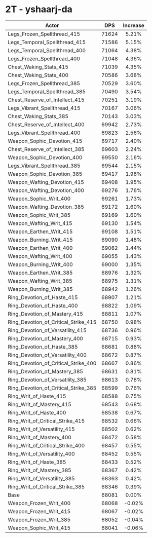 # 2T - yshaarj-da
| Actor | DPS | Increase |
|---|:---:|:---:|
|Legs_Frozen_Spellthread_415|71624|5.21%|
|Legs_Temporal_Spellthread_415|71586|5.15%|
|Legs_Temporal_Spellthread_400|71064|4.38%|
|Legs_Frozen_Spellthread_400|71048|4.36%|
|Chest_Waking_Stats_415|71039|4.35%|
|Chest_Waking_Stats_400|70586|3.68%|
|Legs_Frozen_Spellthread_385|70529|3.60%|
|Legs_Temporal_Spellthread_385|70490|3.54%|
|Chest_Reserve_of_Intellect_415|70251|3.19%|
|Legs_Vibrant_Spellthread_415|70167|3.06%|
|Chest_Waking_Stats_385|70143|3.03%|
|Chest_Reserve_of_Intellect_400|69942|2.73%|
|Legs_Vibrant_Spellthread_400|69823|2.56%|
|Weapon_Sophic_Devotion_415|69717|2.40%|
|Chest_Reserve_of_Intellect_385|69603|2.24%|
|Weapon_Sophic_Devotion_400|69550|2.16%|
|Legs_Vibrant_Spellthread_385|69544|2.15%|
|Weapon_Sophic_Devotion_385|69417|1.96%|
|Weapon_Wafting_Devotion_415|69408|1.95%|
|Weapon_Wafting_Devotion_400|69276|1.76%|
|Weapon_Sophic_Writ_400|69261|1.73%|
|Weapon_Wafting_Devotion_385|69172|1.60%|
|Weapon_Sophic_Writ_385|69169|1.60%|
|Weapon_Wafting_Writ_415|69130|1.54%|
|Weapon_Earthen_Writ_415|69108|1.51%|
|Weapon_Burning_Writ_415|69090|1.48%|
|Weapon_Earthen_Writ_400|69062|1.44%|
|Weapon_Wafting_Writ_400|69055|1.43%|
|Weapon_Burning_Writ_400|69000|1.35%|
|Weapon_Earthen_Writ_385|68976|1.32%|
|Weapon_Wafting_Writ_385|68975|1.31%|
|Weapon_Burning_Writ_385|68942|1.26%|
|Ring_Devotion_of_Haste_415|68907|1.21%|
|Ring_Devotion_of_Haste_400|68822|1.09%|
|Ring_Devotion_of_Mastery_415|68811|1.07%|
|Ring_Devotion_of_Critical_Strike_415|68750|0.98%|
|Ring_Devotion_of_Versatility_415|68736|0.96%|
|Ring_Devotion_of_Mastery_400|68715|0.93%|
|Ring_Devotion_of_Haste_385|68681|0.88%|
|Ring_Devotion_of_Versatility_400|68672|0.87%|
|Ring_Devotion_of_Critical_Strike_400|68667|0.86%|
|Ring_Devotion_of_Mastery_385|68631|0.81%|
|Ring_Devotion_of_Versatility_385|68613|0.78%|
|Ring_Devotion_of_Critical_Strike_385|68599|0.76%|
|Ring_Writ_of_Haste_415|68588|0.75%|
|Ring_Writ_of_Mastery_415|68543|0.68%|
|Ring_Writ_of_Haste_400|68538|0.67%|
|Ring_Writ_of_Critical_Strike_415|68532|0.66%|
|Ring_Writ_of_Versatility_415|68502|0.62%|
|Ring_Writ_of_Mastery_400|68472|0.58%|
|Ring_Writ_of_Critical_Strike_400|68457|0.55%|
|Ring_Writ_of_Versatility_400|68452|0.55%|
|Ring_Writ_of_Haste_385|68433|0.52%|
|Ring_Writ_of_Mastery_385|68367|0.42%|
|Ring_Writ_of_Versatility_385|68363|0.42%|
|Ring_Writ_of_Critical_Strike_385|68346|0.39%|
|Base|68081|0.00%|
|Weapon_Frozen_Writ_400|68068|-0.02%|
|Weapon_Frozen_Writ_415|68067|-0.02%|
|Weapon_Frozen_Writ_385|68052|-0.04%|
|Weapon_Sophic_Writ_415|68041|-0.06%|
